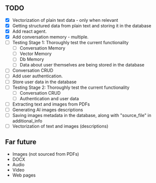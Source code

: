 ## TODO

- [x] Vectorization of plain text data - only when relevant
- [x] Getting structured data from plain text and storing it in the database
- [x] Add react agent.
- [x] Add conversation memory - multiple.
- [ ] Testing Stage 1: Thoroughly test the current functionality
  - [ ] Conversation Memory
  - [ ] Vector Memory
  - [ ] Db Memory
  - [ ] Data about user themselves are being stored in the database
- [ ] Conversation CRUD
- [ ] Add user authentication.
- [ ] Store user data in the database
- [ ] Testing Stage 2: Thoroughly test the current functionality
  - [ ] Conversation CRUD
  - [ ] Authentication and user data
- [ ] Extracting text and images from PDFs
- [ ] Generating AI images descriptions
- [ ] Saving images metadata in the database, along with "source_file" in additional_info
- [ ] Vectorization of text and images (descriptions)

## Far future

- Images (not sourced from PDFs)
- DOCX
- Audio
- Video
- Web pages
